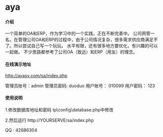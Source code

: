 # aya

#### 介绍
一个简单的OA和ERP，作为学习中的一个实践，正在不断完善中。
公司网管一名，在管理公司OA和ERP的过程中，由于公司情况复杂，很多需求供应商满足不了。所以尝试自己写一个玩玩。
水平有限，还有很多地方要优化，有兴趣的可以一起做。
不少思路都参考了公司OA（致远）和ERP（用友）的理念。


#### 在线演示地址

http://ayasv.com/sa/index.php

管理员账号：admin
管理员密码: duoduo
用户账号：  010099
用户密码：  123

#### 使用说明
1.修改数据库地址和密码
tp\config\database.php中修改

2.然后运行
http://YOURSERVE/sa/index.php


QQ : 42686304